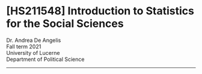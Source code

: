 # [HS211548] Introduction to Statistics for the Social Sciences

Dr. Andrea De Angelis  
Fall term 2021  
University of Lucerne  
Department of Political Science  

---




